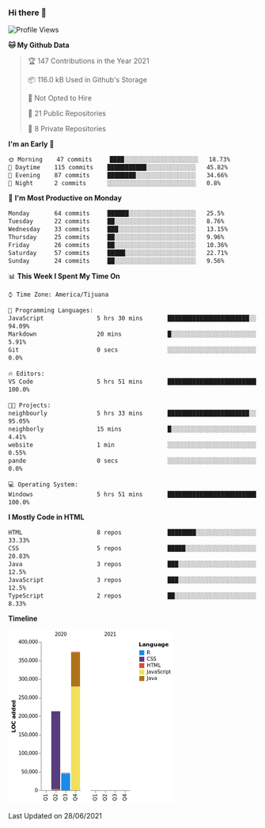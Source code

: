 ### Hi there 👋

<!--START_SECTION:waka-->
![Profile Views](http://img.shields.io/badge/Profile%20Views-1-blue)

**🐱 My Github Data** 

> 🏆 147 Contributions in the Year 2021
 > 
> 📦 116.0 kB Used in Github's Storage 
 > 
> 🚫 Not Opted to Hire
 > 
> 📜 21 Public Repositories 
 > 
> 🔑 8 Private Repositories  
 > 
**I'm an Early 🐤** 

```text
🌞 Morning    47 commits     ████░░░░░░░░░░░░░░░░░░░░░   18.73% 
🌆 Daytime    115 commits    ███████████░░░░░░░░░░░░░░   45.82% 
🌃 Evening    87 commits     ████████░░░░░░░░░░░░░░░░░   34.66% 
🌙 Night      2 commits      ░░░░░░░░░░░░░░░░░░░░░░░░░   0.8%

```
📅 **I'm Most Productive on Monday** 

```text
Monday       64 commits     ██████░░░░░░░░░░░░░░░░░░░   25.5% 
Tuesday      22 commits     ██░░░░░░░░░░░░░░░░░░░░░░░   8.76% 
Wednesday    33 commits     ███░░░░░░░░░░░░░░░░░░░░░░   13.15% 
Thursday     25 commits     ██░░░░░░░░░░░░░░░░░░░░░░░   9.96% 
Friday       26 commits     ██░░░░░░░░░░░░░░░░░░░░░░░   10.36% 
Saturday     57 commits     █████░░░░░░░░░░░░░░░░░░░░   22.71% 
Sunday       24 commits     ██░░░░░░░░░░░░░░░░░░░░░░░   9.56%

```


📊 **This Week I Spent My Time On** 

```text
⌚︎ Time Zone: America/Tijuana

💬 Programming Languages: 
JavaScript               5 hrs 30 mins       ███████████████████████░░   94.09% 
Markdown                 20 mins             █░░░░░░░░░░░░░░░░░░░░░░░░   5.91% 
Git                      0 secs              ░░░░░░░░░░░░░░░░░░░░░░░░░   0.0%

🔥 Editors: 
VS Code                  5 hrs 51 mins       █████████████████████████   100.0%

🐱‍💻 Projects: 
neighbourly              5 hrs 33 mins       ███████████████████████░░   95.05% 
neighborly               15 mins             █░░░░░░░░░░░░░░░░░░░░░░░░   4.41% 
website                  1 min               ░░░░░░░░░░░░░░░░░░░░░░░░░   0.55% 
pande                    0 secs              ░░░░░░░░░░░░░░░░░░░░░░░░░   0.0%

💻 Operating System: 
Windows                  5 hrs 51 mins       █████████████████████████   100.0%

```

**I Mostly Code in HTML** 

```text
HTML                     8 repos             ████████░░░░░░░░░░░░░░░░░   33.33% 
CSS                      5 repos             █████░░░░░░░░░░░░░░░░░░░░   20.83% 
Java                     3 repos             ███░░░░░░░░░░░░░░░░░░░░░░   12.5% 
JavaScript               3 repos             ███░░░░░░░░░░░░░░░░░░░░░░   12.5% 
TypeScript               2 repos             ██░░░░░░░░░░░░░░░░░░░░░░░   8.33%

```


**Timeline**

![Chart not found](https://raw.githubusercontent.com/Aarushi-Pandey/Aarushi-Pandey/main/charts/bar_graph.png) 


 Last Updated on 28/06/2021
<!--END_SECTION:waka-->
